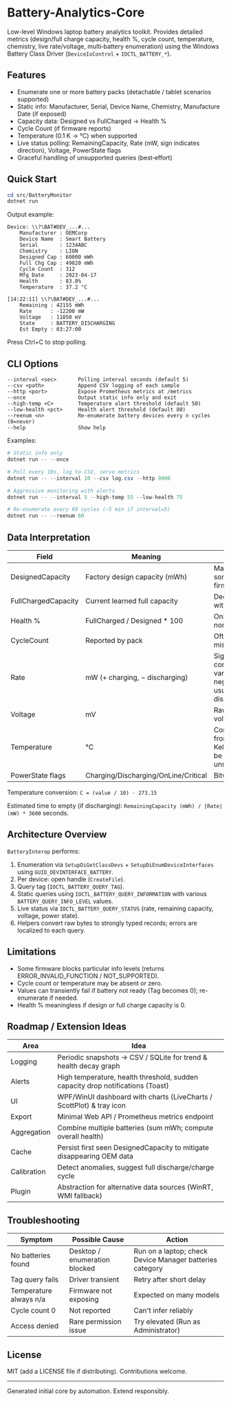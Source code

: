 # Battery-Analytics-Core

Low-level Windows laptop battery analytics toolkit. Provides detailed metrics (design/full charge capacity, health %, cycle count, temperature, chemistry, live rate/voltage, multi‑battery enumeration) using the Windows Battery Class Driver (`DeviceIoControl` + `IOCTL_BATTERY_*`).

## Features

* Enumerate one or more battery packs (detachable / tablet scenarios supported)
* Static info: Manufacturer, Serial, Device Name, Chemistry, Manufacture Date (if exposed)
* Capacity data: Designed vs FullCharged -> Health %
* Cycle Count (if firmware reports)
* Temperature (0.1 K -> °C) when supported
* Live status polling: RemainingCapacity, Rate (mW, sign indicates direction), Voltage, PowerState flags
* Graceful handling of unsupported queries (best‑effort)

## Quick Start

```powershell
cd src/BatteryMonitor
dotnet run
```

Output example:

```
Device: \\?\BAT#DEV_...#...
	Manufacturer : OEMCorp
	Device Name  : Smart Battery
	Serial       : 1234ABC
	Chemistry    : LION
	Designed Cap : 60000 mWh
	Full Chg Cap : 49820 mWh
	Cycle Count  : 312
	Mfg Date     : 2023-04-17
	Health       : 83.0%
	Temperature  : 37.2 °C

[14:22:11] \\?\BAT#DEV_...#...
	Remaining : 42155 mWh
	Rate      : -12200 mW
	Voltage   : 11850 mV
	State     : BATTERY_DISCHARGING
	Est Empty : 03:27:00
```

Press Ctrl+C to stop polling.

## CLI Options

```text
--interval <sec>       Polling interval seconds (default 5)
--csv <path>           Append CSV logging of each sample
--http <port>          Expose Prometheus metrics at /metrics
--once                 Output static info only and exit
--high-temp <C>        Temperature alert threshold (default 50)
--low-health <pct>     Health alert threshold (default 80)
--reenum <n>           Re-enumerate battery devices every n cycles (0=never)
--help                 Show help
```

Examples:

```powershell
# Static info only
dotnet run -- --once

# Poll every 10s, log to CSV, serve metrics
dotnet run -- --interval 10 --csv log.csv --http 9900

# Aggressive monitoring with alerts
dotnet run -- --interval 5 --high-temp 55 --low-health 75

# Re-enumerate every 60 cycles (~5 min if interval=5)
dotnet run -- --reenum 60
```

## Data Interpretation

| Field | Meaning | Notes |
|-------|---------|-------|
| DesignedCapacity | Factory design capacity (mWh) | May be 0 on some firmware |
| FullChargedCapacity | Current learned full capacity | Declines with aging |
| Health % | FullCharged / Designed * 100 | Only if both non-zero |
| CycleCount | Reported by pack | Often missing or 0 |
| Rate | mW (+ charging, − discharging) | Sign convention varies but negative usually discharge |
| Voltage | mV | Raw pack voltage |
| Temperature | °C | Converted from 0.1 Kelvin; may be unsupported |
| PowerState flags | Charging/Discharging/OnLine/Critical | Bitwise flags |

Temperature conversion: `C = (value / 10) - 273.15`

Estimated time to empty (if discharging): `RemainingCapacity (mWh) / |Rate| (mW) * 3600` seconds.

## Architecture Overview

`BatteryInterop` performs:

1. Enumeration via `SetupDiGetClassDevs` + `SetupDiEnumDeviceInterfaces` using `GUID_DEVINTERFACE_BATTERY`.
2. Per device: open handle (`CreateFile`).
3. Query tag (`IOCTL_BATTERY_QUERY_TAG`).
4. Static queries using `IOCTL_BATTERY_QUERY_INFORMATION` with various `BATTERY_QUERY_INFO_LEVEL` values.
5. Live status via `IOCTL_BATTERY_QUERY_STATUS` (rate, remaining capacity, voltage, power state).
6. Helpers convert raw bytes to strongly typed records; errors are localized to each query.

## Limitations

* Some firmware blocks particular info levels (returns ERROR_INVALID_FUNCTION / NOT_SUPPORTED).
* Cycle count or temperature may be absent or zero.
* Values can transiently fail if battery not ready (Tag becomes 0); re-enumerate if needed.
* Health % meaningless if design or full charge capacity is 0.

## Roadmap / Extension Ideas

| Area | Idea |
|------|------|
| Logging | Periodic snapshots -> CSV / SQLite for trend & health decay graph |
| Alerts | High temperature, health threshold, sudden capacity drop notifications (Toast) |
| UI | WPF/WinUI dashboard with charts (LiveCharts / ScottPlot) & tray icon |
| Export | Minimal Web API / Prometheus metrics endpoint |
| Aggregation | Combine multiple batteries (sum mWh; compute overall health) |
| Cache | Persist first seen DesignedCapacity to mitigate disappearing OEM data |
| Calibration | Detect anomalies, suggest full discharge/charge cycle |
| Plugin | Abstraction for alternative data sources (WinRT, WMI fallback) |

## Troubleshooting

| Symptom | Possible Cause | Action |
|---------|----------------|--------|
| No batteries found | Desktop / enumeration blocked | Run on a laptop; check Device Manager batteries category |
| Tag query fails | Driver transient | Retry after short delay |
| Temperature always n/a | Firmware not exposing | Expected on many models |
| Cycle count 0 | Not reported | Can't infer reliably |
| Access denied | Rare permission issue | Try elevated (Run as Administrator) |

## License

MIT (add a LICENSE file if distributing). Contributions welcome.

---
Generated initial core by automation. Extend responsibly.
